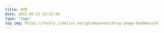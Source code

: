 ```yaml
---
title: 标签
date: 2022-06-23 22:52:49
type: "tags"
top_img: https://fastly.jsdelivr.net/gh/Waynenet/blog-image-bed@main/blog/imgs/space-g9b0bacdf3_1920.jpg
---
```

